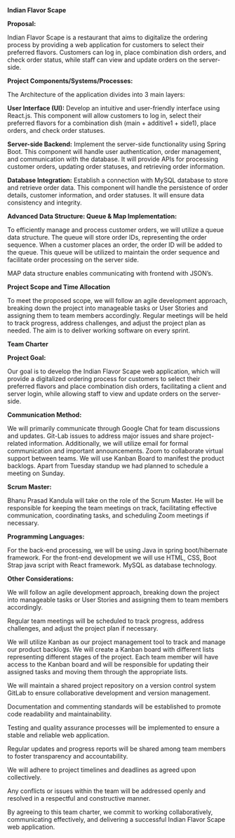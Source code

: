 ﻿
**Indian Flavor Scape**

**Proposal:**

Indian Flavor Scape is a restaurant that aims to digitalize the ordering process by providing a web application for customers to select their preferred flavors. Customers can log in, place combination dish orders, and check order status, while staff can view and update orders on the server-side.

**Project Components/Systems/Processes:**

The Architecture of the application divides into 3 main layers:

**User Interface (UI):** Develop an intuitive and user-friendly interface using React.js. This component will allow customers to log in, select their preferred flavors for a combination dish (main + additive1 + side1), place orders, and check order statuses.

**Server-side Backend:** Implement the server-side functionality using Spring Boot. This component will handle user authentication, order management, and communication with the database. It will provide APIs for processing customer orders, updating order statuses, and retrieving order information.

**Database Integration:** Establish a connection with MySQL database to store and retrieve order data. This component will handle the persistence of order details, customer information, and order statuses. It will ensure data consistency and integrity.

**Advanced Data Structure: Queue & Map Implementation:**

To efficiently manage and process customer orders, we will utilize a queue data structure. The queue will store order IDs, representing the order sequence. When a customer places an order, the order ID will be added to the queue. This queue will be utilized to maintain the order sequence and facilitate order processing on the server side.

MAP data structure enables communicating with frontend with JSON’s.

**Project Scope and Time Allocation**

To meet the proposed scope, we will follow an agile development approach, breaking down the project into manageable tasks or User Stories and assigning them to team members accordingly. Regular meetings will be held to track progress, address challenges, and adjust the project plan as needed. The aim is to deliver working software on every sprint.


**Team Charter**

**Project Goal:** 

Our goal is to develop the Indian Flavor Scape web application, which will provide a digitalized ordering process for customers to select their preferred flavors and place combination dish orders, facilitating a client and server login, while allowing staff to view and update orders on the server-side.

**Communication Method:** 

We will primarily communicate through Google Chat for team discussions and updates. Git-Lab issues to address major issues and share project-related information. Additionally, we will utilize email for formal communication and important announcements. Zoom to collaborate virtual support between teams. We will use Kanban Board to manifest the product backlogs. Apart from Tuesday standup we had planned to schedule a meeting on Sunday.

**Scrum Master:** 

Bhanu Prasad Kandula will take on the role of the Scrum Master. He will be responsible for keeping the team meetings on track, facilitating effective communication, coordinating tasks, and scheduling Zoom meetings if necessary.

**Programming Languages:** 

For the back-end processing, we will be using Java in spring boot/hibernate framework. For the front-end development we will use HTML, CSS, Boot Strap java script with React framework. MySQL as database technology.

**Other Considerations:**

We will follow an agile development approach, breaking down the project into manageable tasks or User Stories and assigning them to team members accordingly.

Regular team meetings will be scheduled to track progress, address challenges, and adjust the project plan if necessary.

We will utilize Kanban as our project management tool to track and manage our product backlogs. We will create a Kanban board with different lists representing different stages of the project. Each team member will have access to the Kanban board and will be responsible for updating their assigned tasks and moving them through the appropriate lists.

We will maintain a shared project repository on a version control system GitLab to ensure collaborative development and version management.

Documentation and commenting standards will be established to promote code readability and maintainability.

Testing and quality assurance processes will be implemented to ensure a stable and reliable web application.

Regular updates and progress reports will be shared among team members to foster transparency and accountability.

We will adhere to project timelines and deadlines as agreed upon collectively.

Any conflicts or issues within the team will be addressed openly and resolved in a respectful and constructive manner.

By agreeing to this team charter, we commit to working collaboratively, communicating effectively, and delivering a successful Indian Flavor Scape web application.
